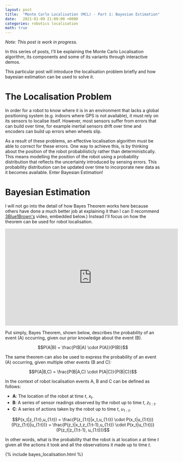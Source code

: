```yaml
---
layout: post
title:  "Monte Carlo Localisation (MCL) - Part 1: Bayesian Estimation"
date:   2021-01-09 21:00:00 +0000
categories: robotics localisation
math: true
---
```

_Note: This post is work in progress._

In this series of posts, I'll be explaining the Monte Carlo Localisation algorithm, its components and some of its variants through interactive demos.

This particular post will introduce the localisation problem briefly and how bayesian estimation can be used to solve it.

# The Localisation Problem

In order for a robot to know where it is in an environment that lacks a global positioning system (e.g. indoors where GPS is not available), it must rely on its sensors to localise itself. However, most sensors suffer from errors that can build over time, for example inertial sensors drift over time and encoders can build up errors when wheels slip.

As a result of these problems, an effective localisation algorithm must be able to correct for these errors. One way to achieve this, is by thinking about the position of the robot probabilisticly rather than deterministically. This means modelling the position of the robot using a probability distribution that reflects the uncertainty introduced by sensing errors. This probability distribution can be updated over time to incorporate new data as it becomes available. Enter Bayesian Estimation!

# Bayesian Estimation

I will not go into the detail of how Bayes Theorem works here because others have done a much better job at explaining it than I can (I recommend [3Blue1Brown's](https://www.youtube.com/channel/UCYO_jab_esuFRV4b17AJtAw) video, embedded below.) Instead I'll focus on how the theorem can be used for robot localisation.

<iframe width="560" height="315" src="https://www.youtube-nocookie.com/embed/HZGCoVF3YvM" frameborder="0" allow="accelerometer; autoplay; clipboard-write; encrypted-media; gyroscope; picture-in-picture" allowfullscreen></iframe>

Put simply, Bayes Theorem, shown below, describes the probability of an event (A) occurring, given our prior knowledge about the event (B). 

$$P(A|B) = \frac{P(B|A) \cdot P(A)}{P(B)}$$

The same theorem can also be used to express the probability of an event (A) occurring, given multiple other events (B and C):

$$P(A|B,C) = \frac{P(B|A,C) \cdot P(A|C)}{P(B|C)}$$

In the context of robot localisation events A, B and C can be defined as follows:

* **A**: The location of the robot at time $t$, $x_t$.
* **B**: A series of sensor readings observed by the robot up to time $t$, $z_{1:t}$.
* **C**: A series of actions taken by the robot up to time $t$, $u_{1:t}$.

$$P(x_t|z_{1:t},u_{1:t}) = \frac{P(z_{1:t}|x_t,u_{1:t}) \cdot P(x_t|u_{1:t})}{P(z_{1:t}|u_{1:t})} = \frac{P(z_t|x_t,z_{1:t-1},u_{1:t}) \cdot P(x_t|u_{1:t})}{P(z_t|z_{1:t-1}, u_{1:t})}$$

In other words, what is the probability that the robot is at location $x$ at time $t$ given all the actions it took and all the observations it made up to time $t$. 

{% include bayes_localisation.html %}
